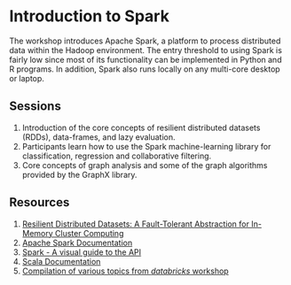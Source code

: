 # Introduction to Spark

The workshop introduces Apache Spark, a platform to process distributed data within the Hadoop environment. The entry threshold to using Spark is fairly low since most of its functionality can be implemented in Python and R programs. In addition, Spark also runs locally on any multi-core desktop or laptop. 

## Sessions
1. Introduction of the core concepts of resilient distributed datasets (RDDs), data-frames, and lazy evaluation.
2. Participants learn how to use the Spark machine-learning library for classification, regression and collaborative filtering.
3. Core concepts of graph analysis and some of the graph algorithms provided by the GraphX library. 

## Resources
1. [Resilient Distributed Datasets: A Fault-Tolerant Abstraction for In-Memory Cluster Computing](http://www-bcf.usc.edu/~minlanyu/teach/csci599-fall12/papers/nsdi_spark.pdf)
1. [Apache Spark Documentation](http://spark.apache.org/documentation.html)
2. [Spark - A visual guide to the API](http://training.databricks.com/visualapi.pdf)
3. [Scala Documentation](http://docs.scala-lang.org/index.html)
4. [Compilation of various topics from *databricks* workshop](http://training.databricks.com/workshop/itas_workshop.pdf)

